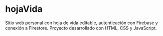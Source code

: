 # hojaVida
Sitio web personal con hoja de vida editable, autenticación con Firebase y conexión a Firestore. Proyecto desarrollado con HTML, CSS y JavaScript.
